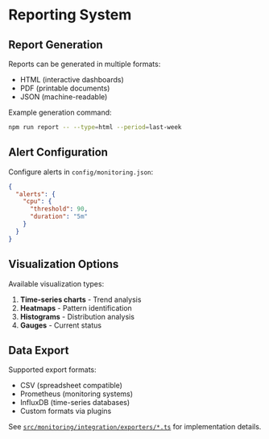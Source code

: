 # Reporting System

## Report Generation
Reports can be generated in multiple formats:
- HTML (interactive dashboards)
- PDF (printable documents)
- JSON (machine-readable)

Example generation command:
```bash
npm run report -- --type=html --period=last-week
```

## Alert Configuration
Configure alerts in `config/monitoring.json`:
```json
{
  "alerts": {
    "cpu": {
      "threshold": 90,
      "duration": "5m"
    }
  }
}
```

## Visualization Options
Available visualization types:
1. **Time-series charts** - Trend analysis
2. **Heatmaps** - Pattern identification
3. **Histograms** - Distribution analysis
4. **Gauges** - Current status

## Data Export
Supported export formats:
- CSV (spreadsheet compatible)
- Prometheus (monitoring systems)
- InfluxDB (time-series databases)
- Custom formats via plugins

See [`src/monitoring/integration/exporters/*.ts`](src/monitoring/integration/exporters/) for implementation details.